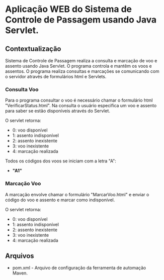 # Aplicação WEB do Sistema de Controle de Passagem usando Java Servlet.

## Contextualização

Sistema de Controle de Passagem realiza a consulta e marcação de voo e assento usando Java Servlet.
O programa controla e mantêm os voos e assentos. 
O programa realiza consultas e marcações se comunicando com o servidor através de formulários html e Servlets.

### Consulta Voo

Para o programa consultar o voo é necessário chamar o formulário html "VerificarStatus.html". 
Na consulta o usuário especifica um voo e assento para saber se estão disponíveis através do Servlet. 

O servlet retorna:
 - 0: voo disponível
 - 1: assento indisponível
 - 2: assento inexistente
 - 3: voo inexistente
 - 4: marcação realizada

Todos os códigos dos voos se iniciam com a letra "A":
 - **"A1"**

### Marcação Voo

A marcação envolve chamar o formulário "MarcarVoo.html" e enviar o código do voo e assento e marcar como indisponível. 

O servlet retorna:
 - 0: voo disponível
 - 1: assento indisponível
 - 2: assento inexistente
 - 3: voo inexistente
 - 4: marcação realizada

## Arquivos

- pom.xml - Arquivo de configuração da ferramenta de automação Maven.